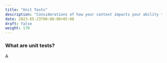 ```yaml
---
title: "Unit Tests"
description: "Considerations of how your context impacts your ability to gain value from unit tests"
date: 2023-05-23T00:00:00+05:00
draft: false
weight: 170
---
```


### What are unit tests?
A


